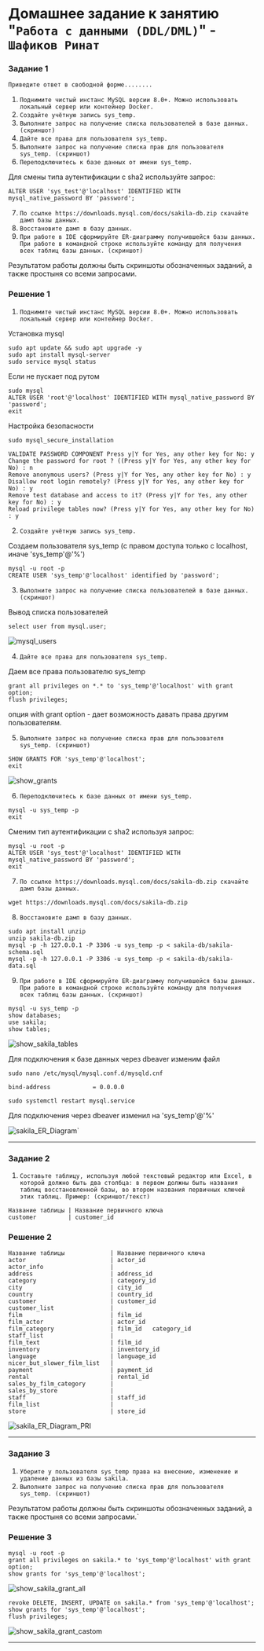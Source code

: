 # Домашнее задание к занятию "`Работа с данными (DDL/DML)`" - `Шафиков Ринат`

### Задание 1

`Приведите ответ в свободной форме........`

1. `Поднимите чистый инстанс MySQL версии 8.0+. Можно использовать локальный сервер или контейнер Docker.`
2. `Создайте учётную запись sys_temp.`
3. `Выполните запрос на получение списка пользователей в базе данных. (скриншот)`
4. `Дайте все права для пользователя sys_temp.`
5. `Выполните запрос на получение списка прав для пользователя sys_temp. (скриншот)`
6. `Переподключитесь к базе данных от имени sys_temp.`
   
Для смены типа аутентификации с sha2 используйте запрос:

```
ALTER USER 'sys_test'@'localhost' IDENTIFIED WITH mysql_native_password BY 'password';
```

7. `По ссылке https://downloads.mysql.com/docs/sakila-db.zip скачайте дамп базы данных.`
8. `Восстановите дамп в базу данных.`
9. `При работе в IDE сформируйте ER-диаграмму получившейся базы данных. При работе в командной строке используйте команду для получения всех таблиц базы данных. (скриншот)`

Результатом работы должны быть скриншоты обозначенных заданий, а также простыня со всеми запросами.

### Решение 1

1. `Поднимите чистый инстанс MySQL версии 8.0+. Можно использовать локальный сервер или контейнер Docker.`

Установка mysql
```
sudo apt update && sudo apt upgrade -y
sudo apt install mysql-server
sudo service mysql status
```
Если не пускает под рутом
```
sudo mysql
ALTER USER 'root'@'localhost' IDENTIFIED WITH mysql_native_password BY 'password';
exit
```

Настройка безопасности

```
sudo mysql_secure_installation
```
```
VALIDATE PASSWORD COMPONENT Press y|Y for Yes, any other key for No: y
Change the password for root ? ((Press y|Y for Yes, any other key for No) : n
Remove anonymous users? (Press y|Y for Yes, any other key for No) : y
Disallow root login remotely? (Press y|Y for Yes, any other key for No) : y
Remove test database and access to it? (Press y|Y for Yes, any other key for No) : y
Reload privilege tables now? (Press y|Y for Yes, any other key for No) : y
```

2. `Создайте учётную запись sys_temp.`

Создаем пользователя sys_temp (с правом доступа только с localhost, иначе 'sys_temp'@'%')

```
mysql -u root -p
CREATE USER 'sys_temp'@'localhost' identified by 'password';
```

3. `Выполните запрос на получение списка пользователей в базе данных. (скриншот)`

Вывод списка пользователей

```
select user from mysql.user;
```

![mysql_users](img/mysql_users.png)

4. `Дайте все права для пользователя sys_temp.`

Даем все права пользователю sys_temp

```
grant all privileges on *.* to 'sys_temp'@'localhost' with grant option;
flush privileges;
```
опция with grant option - дает возможность давать права другим пользователям.


5. `Выполните запрос на получение списка прав для пользователя sys_temp. (скриншот)`

```
SHOW GRANTS FOR 'sys_temp'@'localhost';
exit
```

![show_grants](img/show_grants.png)

6. `Переподключитесь к базе данных от имени sys_temp.`

```
mysql -u sys_temp -p
exit
```
Сменим тип аутентификации с sha2 используя запрос:

```
mysql -u root -p
ALTER USER 'sys_test'@'localhost' IDENTIFIED WITH mysql_native_password BY 'password';
exit
```

7. `По ссылке https://downloads.mysql.com/docs/sakila-db.zip скачайте дамп базы данных.`

```
wget https://downloads.mysql.com/docs/sakila-db.zip
```
8. `Восстановите дамп в базу данных.`

```
sudo apt install unzip
unzip sakila-db.zip
mysql -p -h 127.0.0.1 -P 3306 -u sys_temp -p < sakila-db/sakila-schema.sql
mysql -p -h 127.0.0.1 -P 3306 -u sys_temp -p < sakila-db/sakila-data.sql
```

9. `При работе в IDE сформируйте ER-диаграмму получившейся базы данных. При работе в командной строке используйте команду для получения всех таблиц базы данных. (скриншот)`

```
mysql -u sys_temp -p
show databases;
use sakila;
show tables;
```

![show_sakila_tables](img/show_sakila_tables.png)

Для подключения к базе данных через dbeaver изменим файл

```
sudo nano /etc/mysql/mysql.conf.d/mysqld.cnf
```
```
bind-address            = 0.0.0.0
```
```
sudo systemctl restart mysql.service
```
Для подключения через dbeaver изменил на 'sys_temp'@'%'

![sakila_ER_Diagram](img/sakila_ER_Diagram.png)`

---

### Задание 2

1. `Составьте таблицу, используя любой текстовый редактор или Excel, в которой должно быть два столбца: в первом должны быть названия таблиц восстановленной базы, во втором названия первичных ключей этих таблиц. Пример: (скриншот/текст)`

```
Название таблицы | Название первичного ключа
customer         | customer_id
```
### Решение 2

```
Название таблицы             | Название первичного ключа
actor                        | actor_id
actor_info                   |
address                      | address_id
category                     | category_id
city                         | city_id
country                      | country_id
customer                     | customer_id
customer_list                |
film                         | film_id   
film_actor                   | actor_id
film_category                | film_id   category_id
staff_list                   |
film_text                    | film_id
inventory                    | inventory_id
language                     | language_id
nicer_but_slower_film_list   |
payment                      | payment_id
rental                       | rental_id
sales_by_film_category       |
sales_by_store               |
staff                        | staff_id
film_list                    |
store                        | store_id
```

![sakila_ER_Diagram_PRI](img/sakila_ER_Diagram_PRI.png)

---

### Задание 3

1. `Уберите у пользователя sys_temp права на внесение, изменение и удаление данных из базы sakila.`
2. `Выполните запрос на получение списка прав для пользователя sys_temp. (скриншот)`

Результатом работы должны быть скриншоты обозначенных заданий, а также простыня со всеми запросами.`

### Решение 3

```
mysql -u root -p
grant all privileges on sakila.* to 'sys_temp'@'localhost' with grant option;
show grants for 'sys_temp'@'localhost';
```
![show_sakila_grant_all](img/show_sakila_grant_all.png)

```
revoke DELETE, INSERT, UPDATE on sakila.* from 'sys_temp'@'localhost';
show grants for 'sys_temp'@'localhost';
flush privileges;
```

![show_sakila_grant_castom](img/show_sakila_grant_castom.png)

---
